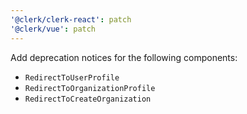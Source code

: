 ```yaml
---
'@clerk/clerk-react': patch
'@clerk/vue': patch
---
```


Add deprecation notices for the following components:

- `RedirectToUserProfile`
- `RedirectToOrganizationProfile`
- `RedirectToCreateOrganization`
